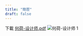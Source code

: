 ```yaml
---
title: "簡歷"
draft: false
---
```



下載 [何荷-设计师.pdf](https://github.com/carolynho0422/portfolio/files/11395140/-.pdf)
![何荷-设计师 1](https://user-images.githubusercontent.com/89154660/236145118-c81f54b1-f924-4a27-b6ca-f185e593232d.jpg)
